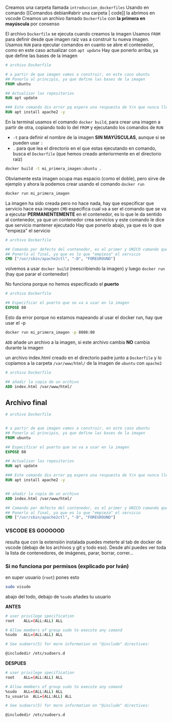 Creamos una carpeta llamada `introduccion_dockerfiles`
Usando en comando [[Comandos debian#abrir una carpeta | code]] la abrimos en vscode
Creamos un archivo llamado `Dockerfile` con **la primera en mayúscula** por consenso

El archivo ``Dockerfile`` se ejecuta cuando creamos la imagen
Usamos `FROM` para definir desde que imagen raíz vas a construir tu nueva imagen.
Usamos `RUN` para ejecutar comandos en cuanto se abre el contenedor, como en este caso actualizar con `apt update`
Hay que ponerlo arriba, ya que define las bases de la imagen
```dockerfile
# archivo Dockerfile

# a partir de que imagen vamos a construir, en este caso ubuntu
## Ponerlo al principio, ya que define las bases de la imagen
FROM ubuntu

## Actualizar los repositorios
RUN apt update

### Este comando dio error pq espero una respuesta de Y/n que nunca llego, por eso el -y
RUN apt install apache2 -y
```


En la terminal usamos el comando `docker build`, para crear una imagen a partir de otra, copiando todo lo del `FROM` y ejecutando los comandos de `RUN`

- `-t` para definir el nombre de la imagen **SIN MAYÚSCULAS**, aunque si se pueden usar `:`
- `.` para que lea el directorio en el que estas ejecutando en comando, busca el ``Dockerfile`` (que hemos creado anteriormente en el directorio raiz)
```bash
docker build -t mi_primera_imagen:ubuntu .
```

Obviamente esta imagen ocupa mas espacio (como el doble), pero sirve de ejemplo y ahora la podemos crear usando el comando `docker run`
```bash
docker run mi_primera_imagen
```

La imagen ha sido creada pero no hace nada, hay que especificar que servicio hace esa imagen
``CMD`` especifica cual va a ser el comando que se va a ejecutar **PERMANENTEMENTE** en el contenedor, es lo que le da sentido al contenedor, ya que un contenedor crea servicios y este comando le dice que servicio mantener ejecutado
Hay que ponerlo abajo, ya que es lo que "empieza" el servicio
```dockerfile
# archivo Dockerfile

## Comando por defecto del contenedor, es el primer y UNICO comando que se lanza al lanzar el contenedor
## Ponerlo al final, ya que es lo que "empieza" el servicio
CMD ["/usr/sbin/apache2ctl", "-D", "FOREGROUND"]
```


volvemos a usar ``docker build`` (reescribiendo la imagen) y luego ``docker run`` (hay que parar el contenedor)


No funciona porque no hemos especificado el **puerto**
```dockerfile
# archivo Dockerfile

## Especificar el puerto que se va a usar en la imagen
EXPOSE 80
```

Esto da error porque no estamos mapeando al usar el docker run, hay que usar el -p

```bash
docker run mi_primera_imagen -p 8080:80
```


``ADD`` añade un archivo a la imagen, si este archivo cambia **NO** cambia durante la imagen

un archivo index.html creado en el directorio padre junto a ``Dockerfile`` y lo copiamos a la carpeta `/var/www/html/` de la imagen de ``ubuntu`` con ``apache2``

```dockerfile
# archivo Dockerfile

## añadir la copia de un archivo
ADD index.html /var/www/html/
```



## Archivo final
```dockerfile
# archivo Dockerfile


# a partir de que imagen vamos a construir, en este caso ubuntu
## Ponerlo al principio, ya que define las bases de la imagen
FROM ubuntu

## Especificar el puerto que se va a usar en la imagen
EXPOSE 80

## Actualizar los repositorios
RUN apt update

### Este comando dio error pq espero una respuesta de Y/n que nunca llego, por eso el -y
RUN apt install apache2 -y


## añadir la copia de un archivo
ADD index.html /var/www/html/

## Comando por defecto del contenedor, es el primer y UNICO comando que se lanza al lanzar el contenedor
## Ponerlo al final, ya que es lo que "empieza" el servicio
CMD ["/usr/sbin/apache2ctl", "-D", "FOREGROUND"]
```

### VSCODE ES GOOOOOD
resulta que con la extensión instalada puedes meterte al tab de docker de vscode (debajo de los archivos y git y todo eso).
Desde ahí puedes ver toda la lista de contenedores, de imágenes, parar, borrar, correr...


### Si no funciona por permisos (explicado por Iván)
en super usuario (``root``) pones esto
```bash
sudo visudo
```

abajo del todo, debajo de `%sudo` añades tu usuario

**ANTES**
```bash
# user privilege specification
root	ALL=(ALL:ALL) ALL

# Allow members of group sudo to execute any comand
%sudo	ALL=(ALL:ALL) ALL

# See sudoers(5) for more information on "@include" directives:

@includedir /etc/sudoers.d

```

**DESPUES**
```bash
# user privilege specification
root	ALL=(ALL:ALL) ALL

# Allow members of group sudo to execute any comand
%sudo	ALL=(ALL:ALL) ALL
tu_usuario	ALL=(ALL:ALL) ALL

# See sudoers(5) for more information on "@include" directives:

@includedir /etc/sudoers.d

```